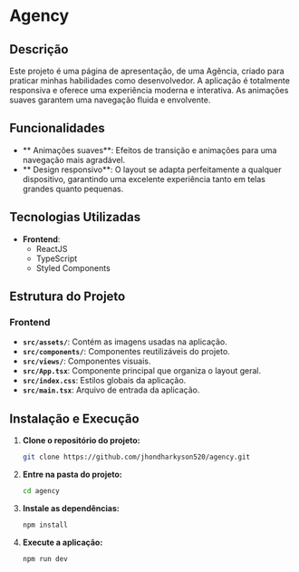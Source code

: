 
# Agency

## Descrição

Este projeto é uma página de apresentação, de uma Agência, criado para praticar minhas habilidades como desenvolvedor. A aplicação é totalmente responsiva e oferece uma experiência moderna e interativa. As animações suaves garantem uma navegação fluida e envolvente.

## Funcionalidades

- ** Animações suaves**: Efeitos de transição e animações para uma navegação mais agradável.
- ** Design responsivo**: O layout se adapta perfeitamente a qualquer dispositivo, garantindo uma excelente experiência tanto em telas grandes quanto pequenas.

## Tecnologias Utilizadas

- **Frontend**:
  -  ReactJS
  -  TypeScript
  -  Styled Components

##  Estrutura do Projeto

### Frontend

-  **`src/assets/`**: Contém as imagens usadas na aplicação.
-  **`src/components/`**: Componentes reutilizáveis do projeto.
-  **`src/views/`**: Componentes visuais.
-  **`src/App.tsx`**: Componente principal que organiza o layout geral.
-  **`src/index.css`**: Estilos globais da aplicação.
-  **`src/main.tsx`**: Arquivo de entrada da aplicação.

##  Instalação e Execução

1. **Clone o repositório do projeto:**
   ```bash
   git clone https://github.com/jhondharkyson520/agency.git
   ```

2. **Entre na pasta do projeto:**
   ```bash
   cd agency
   ```

3. **Instale as dependências:**
   ```bash
   npm install
   ```

4. **Execute a aplicação:**
   ```bash
   npm run dev
   ```
